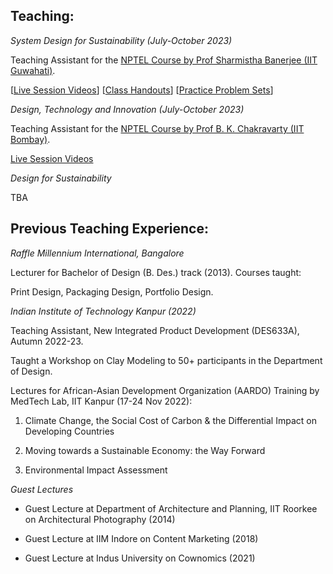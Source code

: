 
## **Teaching:**

*System Design for Sustainability (July-October 2023)*

Teaching Assistant for the [NPTEL Course by Prof Sharmistha Banerjee (IIT Guwahati)](https://nptel.ac.in/courses/107103081).

[[Live Session Videos](https://youtube.com/playlist?list=PLOUP-yymF6URohGAPVrvsjF9me0fyETkC)] [[Class Handouts](https://github.com/agarwalarti/de14/tree/main/Handouts)] [[Practice Problem Sets](https://github.com/agarwalarti/de14/tree/main/Practice%20Problems)]

*Design, Technology and Innovation (July-October 2023)*

Teaching Assistant for the [NPTEL Course by Prof B. K. Chakravarty (IIT Bombay)](https://nptel.ac.in/courses/107101088).

[Live Session Videos](https://youtube.com/playlist?list=PLOUP-yymF6UQOMYxTn3j9LNScTy5HMX1m)

*Design for Sustainability*

TBA



## **Previous Teaching Experience:**

*Raffle Millennium International, Bangalore*

Lecturer for Bachelor of Design (B. Des.) track (2013). Courses taught:

Print Design,
Packaging Design,
Portfolio Design.


*Indian Institute of Technology Kanpur (2022)*

Teaching Assistant, New Integrated Product Development (DES633A), Autumn 2022-23.

Taught a Workshop on Clay Modeling to 50+ participants in the Department of Design.

Lectures for African-Asian Development Organization (AARDO) Training by MedTech Lab, IIT Kanpur (17-24 Nov 2022):

1. Climate Change, the Social Cost of Carbon & the Differential Impact on Developing Countries

2. Moving towards a Sustainable Economy: the Way Forward

3. Environmental Impact Assessment



*Guest Lectures*

* Guest Lecture at Department of Architecture and Planning, IIT Roorkee on Architectural Photography (2014)

* Guest Lecture at IIM Indore on Content Marketing (2018)

* Guest Lecture at Indus University on Cownomics (2021)
